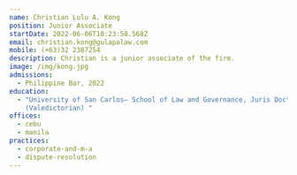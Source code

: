 ```yaml
---
name: Christian Lulu A. Kong
position: Junior Associate
startDate: 2022-06-06T10:23:58.568Z
email: christian.kong@gulapalaw.com
mobile: (+63)32 2387254
description: Christian is a junior associate of the firm.
image: /img/kong.jpg
admissions:
  - Philippine Bar, 2022
education:
  - "University of San Carlos– School of Law and Governance, Juris Doctor, 2020
    (Valedictorian) "
offices:
  - cebu
  - manila
practices:
  - corporate-and-m-a
  - dispute-resolution
---
```

